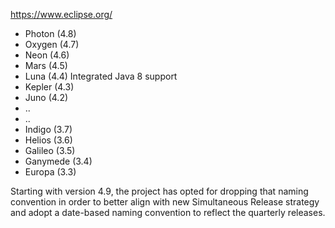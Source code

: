 https://www.eclipse.org/

 - Photon (4.8) 
 - Oxygen (4.7) 
 - Neon (4.6) 
 - Mars (4.5) 
 - Luna (4.4) Integrated Java 8 support 
 - Kepler (4.3) 
 - Juno (4.2) 
 - ..
 - ..
 - Indigo (3.7) 
 - Helios (3.6) 
 - Galileo (3.5) 
 - Ganymede (3.4) 
 - Europa (3.3) 

Starting with version 4.9, the project has opted for dropping that naming convention in order to better align with new Simultaneous Release strategy and adopt a date-based naming convention to reflect the quarterly releases.